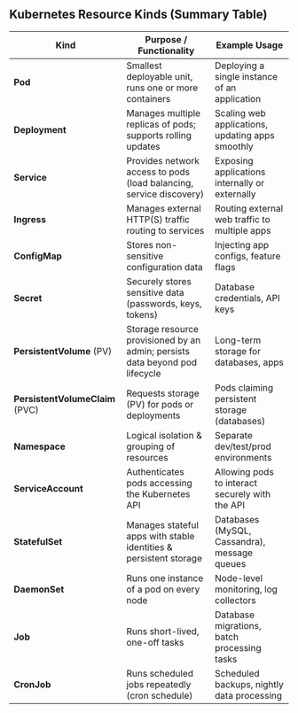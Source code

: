 ## Kubernetes Resource Kinds (Summary Table)

| Kind               | Purpose / Functionality                                             | Example Usage                                   |
|--------------------|---------------------------------------------------------------------|-------------------------------------------------|
| **Pod**            | Smallest deployable unit, runs one or more containers               | Deploying a single instance of an application   |
| **Deployment**     | Manages multiple replicas of pods; supports rolling updates         | Scaling web applications, updating apps smoothly|
| **Service**        | Provides network access to pods (load balancing, service discovery) | Exposing applications internally or externally  |
| **Ingress**        | Manages external HTTP(S) traffic routing to services                | Routing external web traffic to multiple apps   |
| **ConfigMap**      | Stores non-sensitive configuration data                             | Injecting app configs, feature flags            |
| **Secret**         | Securely stores sensitive data (passwords, keys, tokens)            | Database credentials, API keys                  |
| **PersistentVolume** (PV) | Storage resource provisioned by an admin; persists data beyond pod lifecycle | Long-term storage for databases, apps           |
| **PersistentVolumeClaim** (PVC) | Requests storage (PV) for pods or deployments               | Pods claiming persistent storage (databases)    |
| **Namespace**      | Logical isolation & grouping of resources                           | Separate dev/test/prod environments             |
| **ServiceAccount** | Authenticates pods accessing the Kubernetes API                     | Allowing pods to interact securely with the API |
| **StatefulSet**    | Manages stateful apps with stable identities & persistent storage   | Databases (MySQL, Cassandra), message queues    |
| **DaemonSet**      | Runs one instance of a pod on every node                            | Node-level monitoring, log collectors           |
| **Job**            | Runs short-lived, one-off tasks                                     | Database migrations, batch processing tasks     |
| **CronJob**        | Runs scheduled jobs repeatedly (cron schedule)                      | Scheduled backups, nightly data processing      |